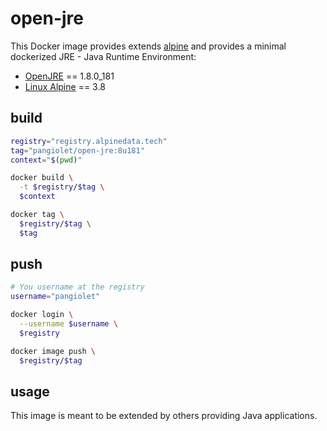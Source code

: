 # open-jre
This Docker image provides extends [alpine](https://hub.docker.com/_/alpine/) and provides a minimal dockerized JRE - Java Runtime Environment:

* [OpenJRE](http://openjdk.java.net/) == 1.8.0_181
* [Linux Alpine](https://www.alpinelinux.org) == 3.8


## build

```bash
registry="registry.alpinedata.tech"
tag="pangiolet/open-jre:8u181"
context="$(pwd)"

docker build \
  -t $registry/$tag \
  $context

docker tag \
  $registry/$tag \
  $tag  
```


## push

```bash
# You username at the registry
username="pangiolet"

docker login \
  --username $username \
  $registry

docker image push \
  $registry/$tag
```

## usage
This image is meant to be extended by others providing Java applications.
